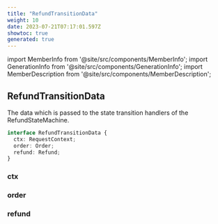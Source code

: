 ```yaml
---
title: "RefundTransitionData"
weight: 10
date: 2023-07-21T07:17:01.597Z
showtoc: true
generated: true
---
```

<!-- This file was generated from the Vendure source. Do not modify. Instead, re-run the "docs:build" script -->
import MemberInfo from '@site/src/components/MemberInfo';
import GenerationInfo from '@site/src/components/GenerationInfo';
import MemberDescription from '@site/src/components/MemberDescription';


## RefundTransitionData

<GenerationInfo sourceFile="packages/core/src/service/helpers/refund-state-machine/refund-state.ts" sourceLine="33" packageName="@vendure/core" />

The data which is passed to the state transition handlers of the RefundStateMachine.

```ts title="Signature"
interface RefundTransitionData {
  ctx: RequestContext;
  order: Order;
  refund: Refund;
}
```

<div className="members-wrapper">

### ctx

<MemberInfo kind="property" type="<a href='/docs/reference/typescript-api/request/request-context#requestcontext'>RequestContext</a>"   />


### order

<MemberInfo kind="property" type="<a href='/docs/reference/typescript-api/entities/order#order'>Order</a>"   />


### refund

<MemberInfo kind="property" type="Refund"   />




</div>
